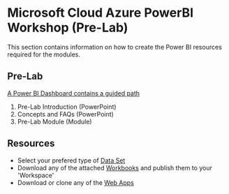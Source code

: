 # Microsoft Cloud Azure PowerBI Workshop (Pre-Lab)
This section contains information on how to create the Power BI resources required for the modules.

## Pre-Lab

[A Power BI Dashboard contains a guided path](https://msit.powerbi.com/groups/me/dashboards/a51b0b3e-046e-42be-9a69-837fc64fe362?ctid=72f988bf-86f1-41af-91ab-2d7cd011db47)

1. Pre-Lab Introduction (PowerPoint)
2. Concepts and FAQs (PowerPoint)
3. Pre-Lab Module (Module)

## Resources
- Select your prefered type of [Data Set](https://github.com/hnc198/AzurePowerBI/tree/master/1.%20Data%20Sets)
- Download any of the attached [Workbooks](https://github.com/hnc198/AzurePowerBI/tree/master/2.%20Workbooks) and publish them to your 'Workspace' 
- Download or clone any of the [Web Apps](https://github.com/hnc198/AzurePowerBI/tree/master/3.%20Web%20Apps) 
